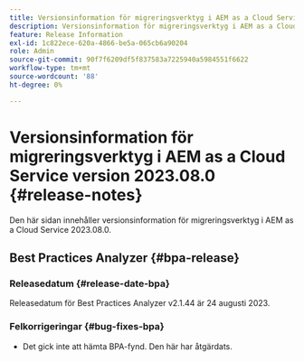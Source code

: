 ```yaml
---
title: Versionsinformation för migreringsverktyg i AEM as a Cloud Service version 2023.08.0
description: Versionsinformation för migreringsverktyg i AEM as a Cloud Service version 2023.08.0
feature: Release Information
exl-id: 1c822ece-620a-4866-be5a-065cb6a90204
role: Admin
source-git-commit: 90f7f6209df5f837583a7225940a5984551f6622
workflow-type: tm+mt
source-wordcount: '88'
ht-degree: 0%

---
```


# Versionsinformation för migreringsverktyg i AEM as a Cloud Service version 2023.08.0 {#release-notes}

Den här sidan innehåller versionsinformation för migreringsverktyg i AEM as a Cloud Service 2023.08.0.

## Best Practices Analyzer {#bpa-release}

### Releasedatum {#release-date-bpa}

Releasedatum för Best Practices Analyzer v2.1.44 är 24 augusti 2023.

### Felkorrigeringar {#bug-fixes-bpa}

* Det gick inte att hämta BPA-fynd. Den här har åtgärdats.
